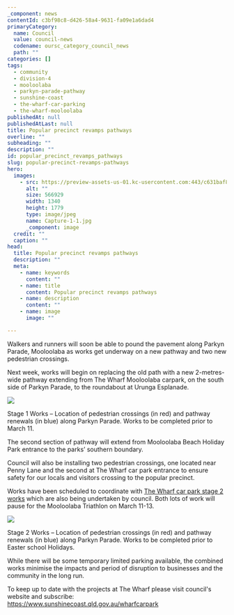 ```yaml
---
_component: news
contentId: c3bf98c8-d426-58a4-9631-fa09e1a6dad4
primaryCategory:
  name: Council
  value: council-news
  codename: oursc_category_council_news
  path: ""
categories: []
tags:
  - community
  - division-4
  - mooloolaba
  - parkyn-parade-pathway
  - sunshine-coast
  - the-wharf-car-parking
  - the-wharf-mooloolaba
publishedAt: null
publishedAtLast: null
title: Popular precinct revamps pathways
overline: ""
subheading: ""
description: ""
id: popular_precinct_revamps_pathways
slug: popular-precinct-revamps-pathways
hero:
  images:
    - src: https://preview-assets-us-01.kc-usercontent.com:443/c631baf8-1b46-001f-580c-d0001b68b4a8/a67796d5-1e96-4521-a7a0-a9ef8f7165fe/Capture-1-1.jpg
      alt: ""
      size: 566929
      width: 1340
      height: 1779
      type: image/jpeg
      name: Capture-1-1.jpg
      _component: image
  credit: ""
  caption: ""
head:
  title: Popular precinct revamps pathways
  description: ""
  meta:
    - name: keywords
      content: ""
    - name: title
      content: Popular precinct revamps pathways
    - name: description
      content: ""
    - name: image
      image: ""

---
```

Walkers and runners will soon be able to pound the pavement along Parkyn Parade, Mooloolaba as works get underway on a new pathway and two new pedestrian crossings.

Next week, works will begin on replacing the old path with a new 2-metres-wide pathway extending from The Wharf Mooloolaba carpark, on the south side of Parkyn Parade, to the roundabout at Urunga Esplanade.

![](https://preview-assets-us-01.kc-usercontent.com:443/c631baf8-1b46-001f-580c-d0001b68b4a8/631eef8a-42bb-4891-983d-cbb5a6cb1223/Stage-1-1024x348.png)

Stage 1 Works – Location of pedestrian crossings (in red) and pathway renewals (in blue) along Parkyn Parade. Works to be completed prior to March 11.

The second section of pathway will extend from Mooloolaba Beach Holiday Park entrance to the parks’ southern boundary.

Council will also be installing two pedestrian crossings, one located near Penny Lane and the second at The Wharf car park entrance to ensure safety for our locals and visitors crossing to the popular precinct.

Works have been scheduled to coordinate with [The Wharf car park stage 2 works](https://oursc.com.au/featured/what-you-need-to-know-the-wharf-mooloolaba-construction)
&#x20;which are also being undertaken by council. Both lots of work will pause for the Mooloolaba Triathlon on March 11-13.

![](https://preview-assets-us-01.kc-usercontent.com:443/c631baf8-1b46-001f-580c-d0001b68b4a8/2cb22a98-f9aa-44d5-b919-8567c4a23921/Stage-2-1024x477.png)

Stage 2 Works – Location of pedestrian crossings (in red) and pathway renewals (in blue) along Parkyn Parade. Works to be completed prior to Easter school Holidays.

While there will be some temporary limited parking available, the combined works minimise the impacts and period of disruption to businesses and the community in the long run.

To keep up to date with the projects at The Wharf please visit council's website and subscribe: <https://www.sunshinecoast.qld.gov.au/wharfcarpark>

